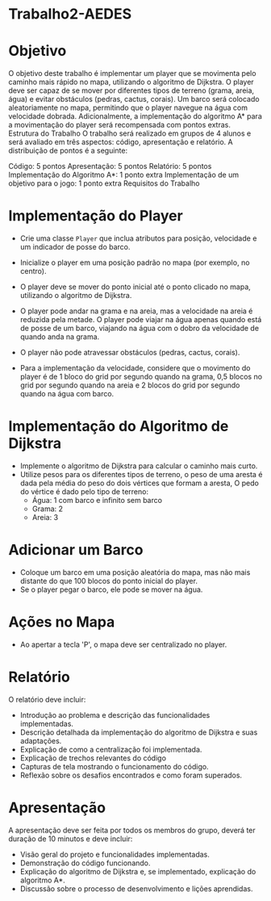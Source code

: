 # Trabalho2-AEDES

# Objetivo
O objetivo deste trabalho é implementar um player que se movimenta pelo caminho mais rápido no mapa, utilizando o algoritmo de Dijkstra. O player deve ser capaz de se mover por diferentes tipos de terreno (grama, areia, água) e evitar obstáculos (pedras, cactus, corais). Um barco será colocado aleatoriamente no mapa, permitindo que o player navegue na água com velocidade dobrada. Adicionalmente, a implementação do algoritmo A* para a movimentação do player será recompensada com pontos extras.
Estrutura do Trabalho
O trabalho será realizado em grupos de 4 alunos e será avaliado em três aspectos: código, apresentação e relatório. A distribuição de pontos é a seguinte:

Código: 5 pontos
Apresentação: 5 pontos
Relatório: 5 pontos
Implementação do Algoritmo A*: 1 ponto extra
Implementação de um objetivo para o jogo: 1 ponto extra
Requisitos do Trabalho

# Implementação do Player

- Crie uma classe `Player` que inclua atributos para posição, velocidade e um indicador de posse do barco.
- Inicialize o player em uma posição padrão no mapa (por exemplo, no centro).
- O player deve se mover do ponto inicial até o ponto clicado no mapa, utilizando o algoritmo de Dijkstra.
- O player pode andar na grama e na areia, mas a velocidade na areia é reduzida pela metade. O player pode viajar na água apenas quando está de posse de um barco, viajando na água com o dobro da velocidade de quando anda na grama.
- O player não pode atravessar obstáculos (pedras, cactus, corais).

- Para a implementação da velocidade, considere que o movimento do player é de 1 bloco do grid por segundo quando na grama, 0,5 blocos no grid por segundo quando na areia e 2 blocos do grid por segundo quando na água com barco.

# Implementação do Algoritmo de Dijkstra

- Implemente o algoritmo de Dijkstra para calcular o caminho mais curto.
- Utilize pesos para os diferentes tipos de terreno, o peso de uma aresta é dada pela média do peso do dois vértices que formam a aresta, O pedo do vértice é dado pelo tipo de terreno:
    - Água: 1 com barco e infinito sem barco
    - Grama: 2
    - Areia: 3

# Adicionar um Barco
- Coloque um barco em uma posição aleatória do mapa, mas não mais distante do que 100 blocos do ponto inicial do player.
- Se o player pegar o barco, ele pode se mover na água.

# Ações no Mapa
- Ao apertar a tecla 'P', o mapa deve ser centralizado no player.

# Relatório
O relatório deve incluir:

- Introdução ao problema e descrição das funcionalidades implementadas.
- Descrição detalhada da implementação do algoritmo de Dijkstra e suas adaptações.
- Explicação de como a centralização foi implementada.
- Explicação de trechos relevantes do código
- Capturas de tela mostrando o funcionamento do código.
- Reflexão sobre os desafios encontrados e como foram superados.

# Apresentação
A apresentação deve ser feita por todos os membros do grupo, deverá ter duração de 10 minutos e deve incluir:

- Visão geral do projeto e funcionalidades implementadas.
- Demonstração do código funcionando.
- Explicação do algoritmo de Dijkstra e, se implementado, explicação do algoritmo A*.
- Discussão sobre o processo de desenvolvimento e lições aprendidas.
